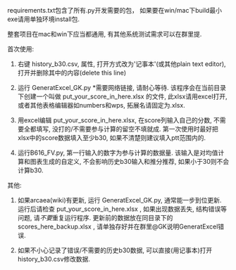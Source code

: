 requirements.txt包含了所有.py开发需要的包，
如果要在win/mac下build最小exe请用单独环境install包.

整套项目在mac和win下应当都通用, 有其他系统测试需求可以在群里提.

首次使用:
1. 右键 history_b30.csv, 属性, 打开方式改为'记事本'(或其他plain text editor),
打开并删除其中的内容(delete this line)

2. 运行 GeneratExcel_GK.py *需要网络链接, 请耐心等待.
该程序会在当前目录下创建一个叫做 put_your_score_in_here.xlsx 的文件,
此xlsx请用excel打开, 或者其他表格编辑器如numbers和wps, 拓展名请固定为.xlsx.

4. 用excel编辑 put_your_score_in_here.xlsx,
在score列输入自己的分数, 不需要全都填写, 没打的/不需要参与计算的留空不填就成.
第一次使用时最好把xlsx中的score数据填入至少b30, 如果不清楚则建议填入ptt范围内的.

5. 运行B616_FV.py, 第一行输入的数字为参与计算的数据量.
该输入是对均值计算和图表生成的自定义, 不会影响历史b30输入和推分推荐, 如果小于30则不会计算b30.


其他:
1. 如果arcaea(wiki)有更新, 运行 GeneratExcel_GK.py, 通常能一步到位更新. 
运行后请检查 put_your_score_in_here.xlsx , 如果出现数据丢失, 结构错误等问题, 请*不要*重复运行程序. 
更新前的数据放在同目录下的 scores_here_backup.xlsx , 请单独存好并在群里@GK说明GeneratExcel错误.

2. 如果不小心记录了错误/不需要的历史b30数据, 可以直接(用记事本)打开history_b30.csv修改数据.
